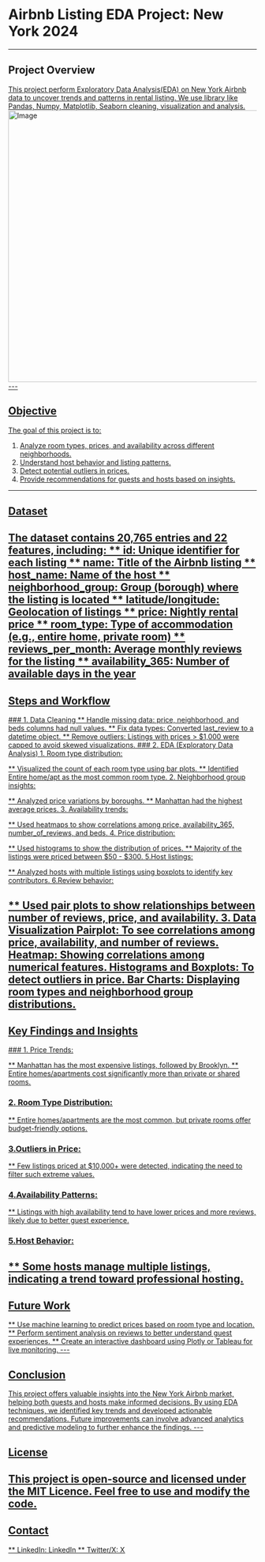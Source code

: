 # Airbnb Listing EDA Project: New York 2024
---
## Project Overview
<u>
This project perform Exploratory Data Analysis(EDA) on New York Airbnb data to uncover trends and patterns in rental listing. We use library like Pandas, Numpy, Matplotlib, Seaborn cleaning, visualization and analysis.
<img src="https://www.brandinginasia.com/wp-content/uploads/2017/04/sddefault-8.jpg" alt="Image" width="1100" height="550">
---

## Objective

<u>
The goal of this project is to:

1. Analyze room types, prices, and availability across different neighborhoods.
2. Understand host behavior and listing patterns.
3. Detect potential outliers in prices.
4. Provide recommendations for guests and hosts based on insights.
---

## Dataset
The dataset contains 20,765 entries and 22 features, including:
<u>
** id: Unique identifier for each listing
** name: Title of the Airbnb listing
** host_name: Name of the host
** neighborhood_group: Group (borough) where the listing is located
** latitude/longitude: Geolocation of listings
** price: Nightly rental price
** room_type: Type of accommodation (e.g., entire home, private room)
** reviews_per_month: Average monthly reviews for the listing
** availability_365: Number of available days in the year
---

## Steps and Workflow
<u>
### 1. Data Cleaning
** Handle missing data: price, neighborhood, and beds columns had null values.
** Fix data types: Converted last_review to a datetime object.
** Remove outliers: Listings with prices > $1,000 were capped to avoid skewed visualizations.
### 2. EDA (Exploratory Data Analysis)
1. Room type distribution:

** Visualized the count of each room type using bar plots.
** Identified Entire home/apt as the most common room type.
2. Neighborhood group insights:

** Analyzed price variations by boroughs.
** Manhattan had the highest average prices.
3. Availability trends:
   
** Used heatmaps to show correlations among price, availability_365, number_of_reviews, and beds.
4. Price distribution:

** Used histograms to show the distribution of prices.
** Majority of the listings were priced between $50 - $300.
5.Host listings:

** Analyzed hosts with multiple listings using boxplots to identify key contributors.
6.Review behavior:

** Used pair plots to show relationships between number of reviews, price, and availability.
3. Data Visualization
Pairplot: To see correlations among price, availability, and number of reviews.
Heatmap: Showing correlations among numerical features.
Histograms and Boxplots: To detect outliers in price.
Bar Charts: Displaying room types and neighborhood group distributions.
---

## Key Findings and Insights
<u>
### 1. Price Trends:

** Manhattan has the most expensive listings, followed by Brooklyn.
** Entire homes/apartments cost significantly more than private or shared rooms.
### 2. Room Type Distribution:

** Entire homes/apartments are the most common, but private rooms offer budget-friendly options.
### 3.Outliers in Price:

** Few listings priced at $10,000+ were detected, indicating the need to filter such extreme values.
### 4.Availability Patterns:

** Listings with high availability tend to have lower prices and more reviews, likely due to better guest experience.
### 5.Host Behavior:

** Some hosts manage multiple listings, indicating a trend toward professional hosting.
---


## Future Work
<u>
** Use machine learning to predict prices based on room type and location.
** Perform sentiment analysis on reviews to better understand guest experiences.
** Create an interactive dashboard using Plotly or Tableau for live monitoring.
---

## Conclusion
<u>
This project offers valuable insights into the New York Airbnb market, helping both guests and hosts make informed decisions. By using EDA techniques, we identified key trends and developed actionable recommendations. Future improvements can involve advanced analytics and predictive modeling to further enhance the findings.
---

## License
This project is open-source and licensed under the [MIT Licence](https://mit-license.org/). Feel free to use and modify the code.
---

## Contact
** LinkedIn: [LinkedIn](https://www.linkedin.com/in/ayush-kumar-maurya-a43914258/)
** Twitter/X: [X](https://x.com/ayush_maur10241)
